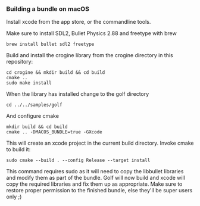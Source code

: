 ### Building a bundle on macOS

Install xcode from the app store, or the commandline tools.

Make sure to install SDL2, Bullet Physics 2.88 and freetype with brew

    brew install bullet sdl2 freetype

Build and install the crogine library from the crogine directory in this repository:

    cd crogine && mkdir build && cd build
    cmake ..
    sudo make install

When the library has installed change to the golf directory

    cd ../../samples/golf

And configure cmake

    mkdir build && cd build
    cmake .. -DMACOS_BUNDLE=true -GXcode

This will create an xcode project in the current build directory. Invoke cmake to build it:

    sudo cmake --build . --config Release --target install

This command requires sudo as it will need to copy the libbullet libraries and modify them as part of the bundle. Golf will now build and xcode will copy the required libraries and fix them up as appropriate. Make sure to restore proper permission to the finished bundle, else they'll be super users only ;)